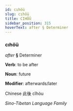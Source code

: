 ```yaml
---
id: cıhöü
slug: cıhöü
title: CIHÖÜ
sidebar_position: 315
hoverText: after § Determiner
---
```


### cıhöü

*after* **§** Determiner

**Verb**: to be after

**Noun**: future

**Modifier**: afterwards/later

Chinese 此後 cǐhòu 

*Sino-Tibetan Language Family*